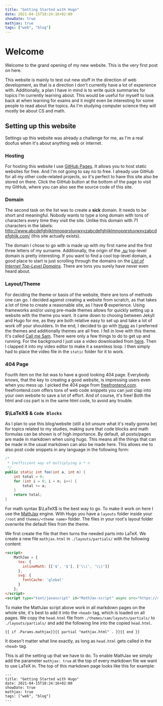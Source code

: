 ```yaml
---
title: "Getting Started with Hugo"
date: 2021-04-15T18:24:16+02:00
showDate: true
mathjax: true
tags: ["web", "blog"]
---
```


# Welcome

Welcome to the grand opening of my new website. This is the very first post on here.

This website is mainly to test out new stuff in the direction of web development, as that is a direction
I don't currently have a lot of experience with. Additionally, a plan I have in mind is to write quick summaries for topics
I'm currently learning about. This would be useful for myself to look back at when learning for exams and it might even
be interesting for some people to read about the topics. As I'm studying computer science they will mostly be about CS and math.

## Setting up this website

Settings up this website was already a challenge for me, as I'm a real doofus when it's about anything web or internet.

### Hosting

For hosting this website I use [GitHub Pages](https://pages.github.com/). It allows you to host static websites for free.
And I'm not going to say no to free. I already use GitHub for all my other code-related projects, so it's perfect to have this
site also be stored on there. Click the GitHub button at the bottom of the page to visit my GitHub, where you can also see
the source code of this site.

### Domain

The second task on the list was to create a **sick** domain. It needs to be short and meaningful. Nobody wants to type a
long domain with tons of characters every time they visit the site. Unlike this domain with 71 characters in the labels:
http://www.abcdefghijklmnopqrstuvwxyzabcdefghijklmnopqrstuvwxyzabcdefghijk.com/ (this site actually exists).

The domain I chose to go with is made up with my first name and the first three letters of my surname. Additionally, the origin
of the [.su](https://en.wikipedia.org/wiki/.su) top-level domain is pretty interesting. If you want to find a cool top-level domain,
a good place to start is just scrolling through the domains on the [*List of Internet Top-Level Domains*](https://en.wikipedia.org/wiki/List_of_Internet_top-level_domains).
There are tons you surely have never even heard about.

### Layout/Theme

For deciding the theme or basis of the website, there are tons of methods one can go. I decided against creating a website from scratch, as that
takes a lot of time to create a reasonable site, as I have **0** experience. Using frameworks and/or using pre-made themes allows for quickly setting up
a website with the theme you want. It came down to chooing between Jekyll and Hugo for me, as they are both relative easy to set up and take a lot of work
off your shoulders. In the end, I decided to go with [Hugo](https://gohugo.io/) as I preferred the themes and additionally themes are all free. I fell in
love with this theme. It's called [Call me Sam](https://themes.gohugo.io/hugo-theme-sam/). There were only a few things to do to get up and running. For the
background I just use a video downloaded from [here](https://www.pexels.com/video/a-mist-over-water-2534297/). Then I clapped it into my video editor to
make it a seamless loop. I then simply had to place the video file in the `static` folder for it to work.

### 404 Page

Fourth item on the list was to have a good looking 404 page. Everybody knows, that the key to creating a good website, is impressing
users even when you mess up. I picked the 404 page from [freefrontend.com](https://freefrontend.com/html-css-404-page-templates/).
freefrontend.com offers tons of web code snippets you can just clap into your own website to save a lot of effort. And of course, it's free!
Both the html and css part is in the same html code, to avoid any trouble.

### $\LaTeX$ & `Code Blocks`

As I plan to use this blog/website (still a bit unsure what it's really gonna be) for topics related to my studies, making sure that
code blocks and math formulas can be shown is of high importance. By default, all posts/pages are made in markdown when using hugo.
This means all the things that can be made in the usual markdown can also be made here. This allows me to also post code snippets
in any language in the following form:
```java
/*
 * Inefficient way of multiplying a * n
 */
public static int foo(int a, int n) {
    int total = 0;
    for (int i = 0; i < n; i++) {
        total += a;
    }
    return total;
}
```

For math syntax $\LaTeX$ is the best way to go. To make it work on here I use the [MathJax](https://www.mathjax.org/) engine.
With Hugo you have a `layouts` folder inside your `/root` and `themes/<theme name>` folder. The files in your root's
layout folder overwrite the default files from the theme.

We first create the file that then turns the needed parts into LaTeX. We create a new file `mathjax.html` in `./layouts/partials/`
with the following content:
```html
<script>
    MathJax = {
      tex: {
        inlineMath: [['$', '$'], ['\\(', '\\)']]
      },
      svg: {
        fontCache: 'global'
      }
    };
</script>
<script type="text/javascript" id="MathJax-script" async src="https://cdn.jsdelivr.net/npm/mathjax@3/es5/tex-svg.js"></script>
```

To make the MathJax script above work in all markdown pages on the whole site, it's best to add it into the `<head>` tag, which is loaded on all pages. We copy the `head.html`
file from `./themes/sam/layouts/partials/` to `./layouts/partials/` and add the following line into the copied `head.html`.
```
{{ if .Params.mathjax}}{{ partial "mathjax.html" . }}{{ end }}
```
It doesn't matter what line exactly, as long as `head.html` gets called in the `<head>` tag.

This is all the setting up that we have to do. To enable MathJax we simply add the parameter `mathjax: true` at the top of every markdown file we want to use LaTeX in. The top of this markdown page looks like this for example:
```
---
title: "Getting Started with Hugo"
date: 2021-04-15T18:24:16+02:00
showDate: true
mathjax: true
tags: ["web", "blog"]
---
```